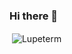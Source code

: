 ### Hi there 👋
<p>&nbsp;<img align="center" src="https://github-readme-stats-wheat-nine-21.vercel.app/api?username=LilaLio&show_icons=true&locale=en&theme=tokyonight" alt="Lupeterm" /></p>

<!--
**lupeterm/lupeterm** is a ✨ _special_ ✨ repository because its `README.md` (this file) appears on your GitHub profile.

Here are some ideas to get you started:

- 🔭 I’m currently working on ...
- 🌱 I’m currently learning ...
- 👯 I’m looking to collaborate on ...
- 🤔 I’m looking for help with ...
- 💬 Ask me about ...
- 📫 How to reach me: ...
- 😄 Pronouns: ...
- ⚡ Fun fact: ...
-->
